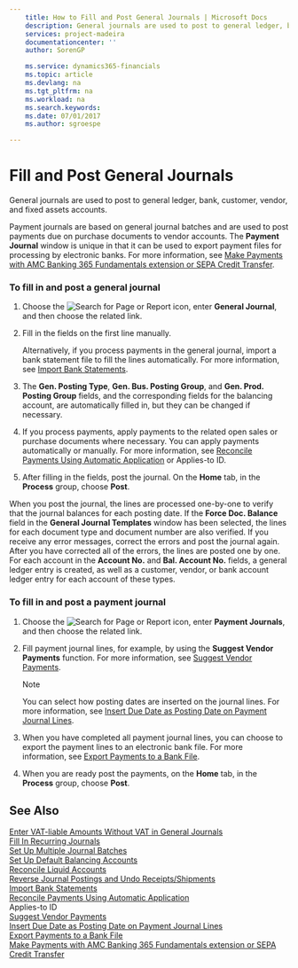 ```yaml
---
    title: How to Fill and Post General Journals | Microsoft Docs
    description: General journals are used to post to general ledger, bank, customer, vendor, and fixed assets accounts.
    services: project-madeira
    documentationcenter: ''
    author: SorenGP

    ms.service: dynamics365-financials
    ms.topic: article
    ms.devlang: na
    ms.tgt_pltfrm: na
    ms.workload: na
    ms.search.keywords:
    ms.date: 07/01/2017
    ms.author: sgroespe

---
```

# Fill and Post General Journals
General journals are used to post to general ledger, bank, customer, vendor, and fixed assets accounts.  

 Payment journals are based on general journal batches and are used to post payments due on purchase documents to vendor accounts. The **Payment Journal** window is unique in that it can be used to export payment files for processing by electronic banks. For more information, see [Make Payments with AMC Banking 365 Fundamentals extension or SEPA Credit Transfer](../FullExperience/make-payments-with-bank-data-conversion-service-or-sepa-credit-transfer.md).  

### To fill in and post a general journal  

1.  Choose the ![Search for Page or Report](media/ui-search/search_small.png "Search for Page or Report icon") icon, enter **General Journal**, and then choose the related link.  

2.  Fill in the fields on the first line manually.  

     Alternatively, if you process payments in the general journal, import a bank statement file to fill the lines automatically. For more information, see [Import Bank Statements](../FullExperience/how-to-import-bank-statements.md).  

3.  The **Gen. Posting Type**, **Gen. Bus. Posting Group**, and **Gen. Prod. Posting Group** fields, and the corresponding fields for the balancing account, are automatically filled in, but they can be changed if necessary.  

4.  If you process payments, apply payments to the related open sales or purchase documents where necessary. You can apply payments automatically or manually. For more information, see [Reconcile Payments Using Automatic Application](../FullExperience/how-to-reconcile-payments-using-automatic-application.md) or Applies-to ID.  

5.  After filling in the fields, post the journal. On the **Home** tab, in the **Process** group, choose **Post**.  

 When you post the journal, the lines are processed one-by-one to verify that the journal balances for each posting date. If the **Force Doc. Balance** field in the **General Journal Templates** window has been selected, the lines for each document type and document number are also verified. If you receive any error messages, correct the errors and post the journal again. After you have corrected all of the errors, the lines are posted one by one. For each account in the **Account No.** and **Bal. Account No.** fields, a general ledger entry is created, as well as a customer, vendor, or bank account ledger entry for each account of these types.  

### To fill in and post a payment journal  

1.  Choose the ![Search for Page or Report](media/ui-search/search_small.png "Search for Page or Report icon") icon, enter **Payment Journals**, and then choose the related link.  

2.  Fill payment journal lines, for example, by using the **Suggest Vendor Payments** function. For more information, see [Suggest Vendor Payments](../FullExperience/how-to-suggest-vendor-payments.md).  

    > [!NOTE]  
    >  You can select how posting dates are inserted on the journal lines. For more information, see [Insert Due Date as Posting Date on Payment Journal Lines](../FullExperience/how-to-insert-due-date-as-posting-date-on-payment-journal-lines.md).  

3.  When you have completed all payment journal lines, you can choose to export the payment lines to an electronic bank file. For more information, see [Export Payments to a Bank File](../FullExperience/how-to-export-payments-to-a-bank-file.md).  

4.  When you are ready post the payments, on the **Home** tab, in the **Process** group, choose **Post**.  

## See Also  
 [Enter VAT-liable Amounts Without VAT in General Journals](../FullExperience/how-to-enter-vat-liable-amounts-without-vat-in-general-journals.md)   
 [Fill In Recurring Journals](../FullExperience/how-to-fill-in-recurring-journals.md)   
 [Set Up Multiple Journal Batches](../FullExperience/how-to-set-up-multiple-journal-batches.md)   
 [Set Up Default Balancing Accounts](../FullExperience/how-to-set-up-default-balancing-accounts.md)   
 [Reconcile Liquid Accounts](../FullExperience/how-to-reconcile-liquid-accounts.md)   
 [Reverse Journal Postings and Undo Receipts/Shipments](../FullExperience/how-to-reverse-journal-postings.md)   
 [Import Bank Statements](../FullExperience/how-to-import-bank-statements.md)   
 [Reconcile Payments Using Automatic Application](../FullExperience/how-to-reconcile-payments-using-automatic-application.md)   
 Applies-to ID   
 [Suggest Vendor Payments](../FullExperience/how-to-suggest-vendor-payments.md)   
 [Insert Due Date as Posting Date on Payment Journal Lines](../FullExperience/how-to-insert-due-date-as-posting-date-on-payment-journal-lines.md)   
 [Export Payments to a Bank File](../FullExperience/how-to-export-payments-to-a-bank-file.md)   
 [Make Payments with AMC Banking 365 Fundamentals extension or SEPA Credit Transfer](../FullExperience/make-payments-with-bank-data-conversion-service-or-sepa-credit-transfer.md)
